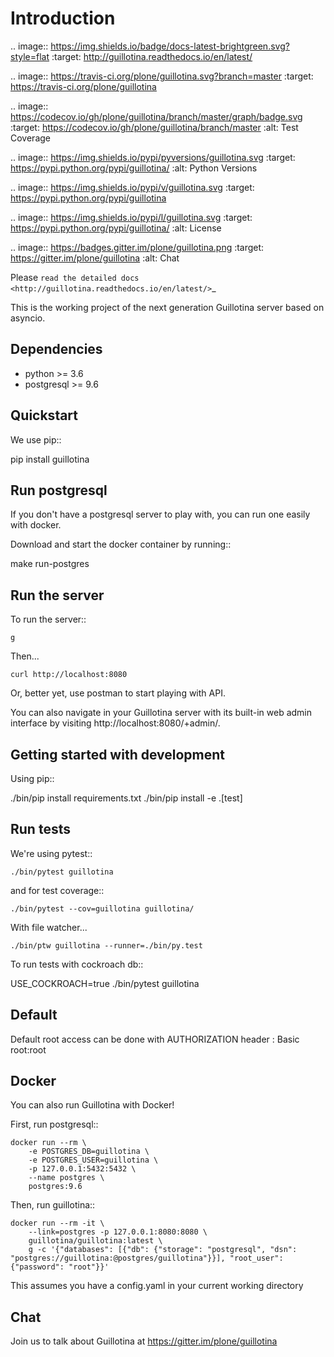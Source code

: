 Introduction
============

.. image:: https://img.shields.io/badge/docs-latest-brightgreen.svg?style=flat
   :target: http://guillotina.readthedocs.io/en/latest/

.. image:: https://travis-ci.org/plone/guillotina.svg?branch=master
   :target: https://travis-ci.org/plone/guillotina

.. image:: https://codecov.io/gh/plone/guillotina/branch/master/graph/badge.svg
   :target: https://codecov.io/gh/plone/guillotina/branch/master
   :alt: Test Coverage

.. image:: https://img.shields.io/pypi/pyversions/guillotina.svg
   :target: https://pypi.python.org/pypi/guillotina/
   :alt: Python Versions

.. image:: https://img.shields.io/pypi/v/guillotina.svg
   :target: https://pypi.python.org/pypi/guillotina

.. image:: https://img.shields.io/pypi/l/guillotina.svg
   :target: https://pypi.python.org/pypi/guillotina/
   :alt: License

.. image:: https://badges.gitter.im/plone/guillotina.png
   :target: https://gitter.im/plone/guillotina
   :alt: Chat

Please `read the detailed docs <http://guillotina.readthedocs.io/en/latest/>`_


This is the working project of the next generation Guillotina server based on asyncio.


Dependencies
------------

* python >= 3.6
* postgresql >= 9.6


Quickstart
----------

We use pip::

  pip install guillotina


Run postgresql
--------------

If you don't have a postgresql server to play with, you can run one easily
with docker.

Download and start the docker container by running::

  make run-postgres



Run the server
--------------

To run the server::

    g


Then...

    curl http://localhost:8080


Or, better yet, use postman to start playing with API.

You can also navigate in your Guillotina server with its built-in web admin interface by visiting http://localhost:8080/+admin/.

Getting started with development
--------------------------------

Using pip::

  ./bin/pip install requirements.txt
  ./bin/pip install -e .[test]


Run tests
---------

We're using pytest::

    ./bin/pytest guillotina

and for test coverage::

    ./bin/pytest --cov=guillotina guillotina/

With file watcher...

    ./bin/ptw guillotina --runner=./bin/py.test


To run tests with cockroach db::

   USE_COCKROACH=true ./bin/pytest guillotina

Default
-------

Default root access can be done with AUTHORIZATION header : Basic root:root


Docker
------

You can also run Guillotina with Docker!


First, run postgresql::

    docker run --rm \
        -e POSTGRES_DB=guillotina \
        -e POSTGRES_USER=guillotina \
        -p 127.0.0.1:5432:5432 \
        --name postgres \
        postgres:9.6

Then, run guillotina::

    docker run --rm -it \
        --link=postgres -p 127.0.0.1:8080:8080 \
        guillotina/guillotina:latest \
        g -c '{"databases": [{"db": {"storage": "postgresql", "dsn": "postgres://guillotina:@postgres/guillotina"}}], "root_user": {"password": "root"}}'


This assumes you have a config.yaml in your current working directory


Chat
----

Join us to talk about Guillotina at https://gitter.im/plone/guillotina
